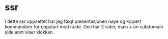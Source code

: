 # ssr
I dette ssr oppsettet har jeg følgt presentasjonen nøye og kopiert kommandoer for oppstart med node. Den har 2 sider, main + en subdomain side som viser klokken. 
